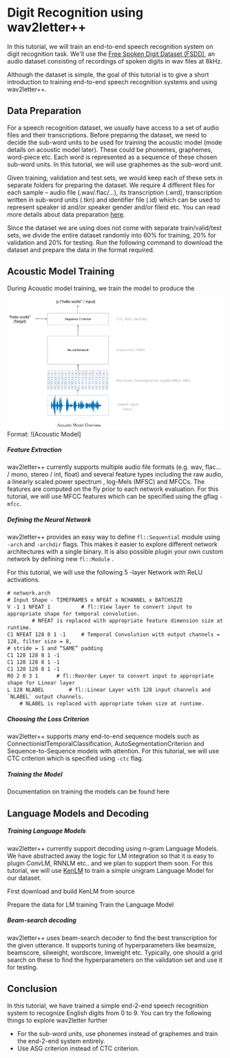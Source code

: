 # Digit Recognition using wav2letter++

In this tutorial, we will train an end-to-end speech recognition system on digit recognition task.
We'll use the [Free Spoken Digit Dataset (FSDD)](https://github.com/Jakobovski/free-spoken-digit-dataset), an audio dataset consisting of recordings of spoken digits in wav files at 8kHz. 

Although the dataset is simple, the goal of this tutorial is to give a short introduction to training end-to-end speech recognition systems and using wav2letter++.

## Data Preparation

For a speech recognition dataset, we usually have access to a set of audio files and their transcriptions. Before preparing the dataset, we need to decide the sub-word units to be used for training the acoustic model (mode details on acoustic model later). These could be phonemes, graphemes, word-piece etc. Each word is represented as a sequence of these chosen sub-word units. In this tutorial, we will use graphemes as the sub-word unit.

Given training, validation and test sets, we would keep each of these sets in separate folders for preparing the dataset. We require 4 different files for each sample – audio file (.wav/.flac/…), its transcription (.wrd), transcription written in sub-word units (.tkn) and identifier file (.id) which can be used to represent speaker id and/or speaker gender and/or fileid etc.
You can read more details about data preparation [here](../../docs/data_prep.md). 

Since the dataset we are using does not come with separate train/valid/test sets, we divide the entire dataset randomly into 60% for training, 20% for validation and 20% for testing. Run the following command to download the dataset and prepare the data in the format required.



## Acoustic Model Training

During Acoustic model training, we train the model to produce the 

![Acoustic Model](acoustic_model.png)
Format: ![Acoustic Model]

##### Feature Extraction
wav2letter++ currently supports multiple audio file formats (e.g. wav, flac... / mono, stereo / int, float) and several feature types including the raw audio, a linearly scaled power spectrum , log-Mels (MFSC) and MFCCs.
The features are computed on the fly prior to each network evaluation.
For this tutorial, we will use MFCC features which can be specified using the gflag `-mfcc`.

##### Defining the Neural Network
wav2letter++ provides an easy way to define `fl::Sequential` module using `-arch` and `-archdir` flags. This makes it easier to explore different network architectures with a single binary. 
It is also possible plugin your own custom network by defining new `fl::Module` .

For this tutorial, we will use the following 5 -layer Network with ReLU activations.

```
# network.arch
# Input Shape - TIMEFRAMES x NFEAT x NCHANNEL x BATCHSIZE
V -1 1 NFEAT 1        	# fl::View layer to convert input to appropriate shape for temporal convolution. 
     	# NFEAT is replaced with appropriate feature dimension size at runtime. 
C1 NFEAT 128 8 1 -1 	# Temporal Convolution with output channels = 128, filter size = 8, 
# stride = 1 and “SAME” padding
C1 128 128 8 1 -1 
C1 128 128 8 1 -1 
C1 128 128 8 1 -1 
RO 2 0 3 1		# fl::Reorder Layer to convert input to appropriate shape for Linear layer
L 128 NLABEL 		# fl::Linear Layer with 128 input channels and `NLABEL` output channels.
	# NLABEL is replaced with appropriate token size at runtime. 

```

##### Choosing the Loss Criterion
wav2letter++ supports many end-to-end sequence models such as ConnectionistTemporalClassification, AutoSegmentationCriterion and Sequence-to-Sequence models with attention. For this tutorial, we will use CTC criterion which is specified using `-ctc` flag.

##### Training the Model
Documentation on training the models can be found here 


## Language Models and Decoding
##### Training Language Models
wav2letter++ currently support decoding using n-gram Language Models. We have abstracted away the logic for LM integration so that it is easy to plugin ConvLM, RNNLM etc.. and we plan to support them soon. For this tutorial, we will use [KenLM](https://github.com/kpu/kenlm) to train a simple unigram Language Model for our dataset. 

First download and build KenLM from source 


Prepare the data for LM training
Train the Language Model

 

##### Beam-search decoding
wav2letter++ uses beam-search decoder to find the best transcription for the given utterance. It supports tuning of hyperparameters like beamsize, beamscore, silweight, wordscore, lmweight etc. 
Typically, one should a grid search on these to find the hyperparameters on the validation set and use it for testing. 


## Conclusion
In this tutorial, we have trained a simple end-2-end speech recognition system to recognize English digits from 0 to 9. You can try the following things to explore wav2letter further
-	For the sub-word units, use phonemes instead of graphemes and train the end-2-end system entirely. 
-	Use ASG criterion instead of CTC criterion. 
